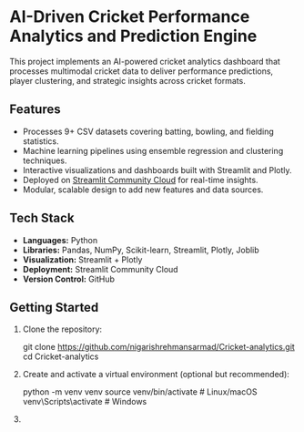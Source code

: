 # AI-Driven Cricket Performance Analytics and Prediction Engine

This project implements an AI-powered cricket analytics dashboard that processes multimodal cricket data to deliver performance predictions, player clustering, and strategic insights across cricket formats.

## Features

- Processes 9+ CSV datasets covering batting, bowling, and fielding statistics.
- Machine learning pipelines using ensemble regression and clustering techniques.
- Interactive visualizations and dashboards built with Streamlit and Plotly.
- Deployed on [Streamlit Community Cloud](https://streamlit.io/cloud) for real-time insights.
- Modular, scalable design to add new features and data sources.

## Tech Stack

- **Languages:** Python
- **Libraries:** Pandas, NumPy, Scikit-learn, Streamlit, Plotly, Joblib
- **Visualization:** Streamlit + Plotly
- **Deployment:** Streamlit Community Cloud
- **Version Control:** GitHub

## Getting Started

1. Clone the repository:

    git clone https://github.com/nigarishrehmansarmad/Cricket-analytics.git
    cd Cricket-analytics

2. Create and activate a virtual environment (optional but recommended):

    python -m venv venv
    source venv/bin/activate # Linux/macOS
    venv\Scripts\activate # Windows
3. 
